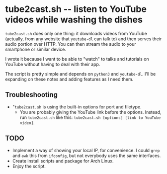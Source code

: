 # tube2cast.sh -- listen to YouTube videos while washing the dishes

`tube2cast.sh` does only one thing: it downloads videos from YouTube (actually,
from any website that `youtube-dl` can talk to) and then serves their audio
portion over HTTP. You can then stream the audio to your smartphone or similar
device.

I wrote it because I want to be able to "watch" to talks and tutorials on
YouTube without having to deal with their app.

The script is pretty simple and depends on `python3` and `youtube-dl`. I'll be
expanding on these notes and adding features as I need them.

## Troubleshooting

* "`tube2cast.sh` is using the built-in options for port and filetype.
  * You are probably giving the YouTube link before the options. Instead, run
    `tube2cast.sh` like this: `tube2cast.sh [options] [link to YouTube video]`.


## TODO

* Implement a way of showing your local IP, for convenience. I could `grep` and
  `awk` this from `ifconfig`, but not everybody uses the same interfaces.
* Create install scripts and package for Arch Linux.
* Enjoy the script.
